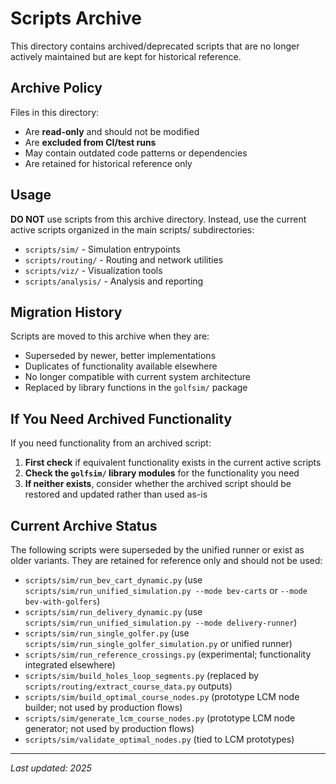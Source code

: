 # Scripts Archive

This directory contains archived/deprecated scripts that are no longer actively maintained but are kept for historical reference.

## Archive Policy

Files in this directory:
- Are **read-only** and should not be modified
- Are **excluded from CI/test runs** 
- May contain outdated code patterns or dependencies
- Are retained for historical reference only

## Usage

**DO NOT** use scripts from this archive directory. Instead, use the current active scripts organized in the main scripts/ subdirectories:

- `scripts/sim/` - Simulation entrypoints
- `scripts/routing/` - Routing and network utilities
- `scripts/viz/` - Visualization tools
- `scripts/analysis/` - Analysis and reporting

## Migration History

Scripts are moved to this archive when they are:
- Superseded by newer, better implementations
- Duplicates of functionality available elsewhere
- No longer compatible with current system architecture
- Replaced by library functions in the `golfsim/` package

## If You Need Archived Functionality

If you need functionality from an archived script:

1. **First check** if equivalent functionality exists in the current active scripts
2. **Check the `golfsim/` library modules** for the functionality you need
3. **If neither exists**, consider whether the archived script should be restored and updated rather than used as-is

## Current Archive Status

The following scripts were superseded by the unified runner or exist as older variants. They are retained for reference only and should not be used:

- `scripts/sim/run_bev_cart_dynamic.py` (use `scripts/sim/run_unified_simulation.py --mode bev-carts` or `--mode bev-with-golfers`)
- `scripts/sim/run_delivery_dynamic.py` (use `scripts/sim/run_unified_simulation.py --mode delivery-runner`)
- `scripts/sim/run_single_golfer.py` (use `scripts/sim/run_single_golfer_simulation.py` or unified runner)
- `scripts/sim/run_reference_crossings.py` (experimental; functionality integrated elsewhere)
- `scripts/sim/build_holes_loop_segments.py` (replaced by `scripts/routing/extract_course_data.py` outputs)
- `scripts/sim/build_optimal_course_nodes.py` (prototype LCM node builder; not used by production flows)
- `scripts/sim/generate_lcm_course_nodes.py` (prototype LCM node generator; not used by production flows)
- `scripts/sim/validate_optimal_nodes.py` (tied to LCM prototypes)

---

*Last updated: 2025*
